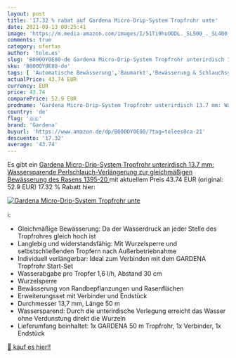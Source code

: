 ```yaml
---
layout: post
title: '17.32 % rabat auf Gardena Micro-Drip-System Tropfrohr unte'
date: 2021-08-13 00:25:41
image: 'https://m.media-amazon.com/images/I/51Ti9huOODL._SL500_._SL400_.jpg'
comments: true
category: ofertas
author: 'tole.es'
slug: 'B000OY0E80-de Gardena Micro-Drip-System Tropfrohr unterirdisch 13.7 mm:...'
sku: 'B000OY0E80-de'
tags: [ 'Automatische Bewässerung','Baumarkt','Bewässerung & Schlauchsysteme','Bewässerungsrohre','Garten','Garten- & Bewässerungsgeräte','Regular Stores','Sanitär','Shops','Wasserpumpen & Zubehör','gardena', ]
actualPrice: 43.74 EUR
currency: EUR
price: 43.74
comparePrice: 52.9 EUR
prodname: 'Gardena Micro-Drip-System Tropfrohr unterirdisch 13.7 mm: Wassersparende Perlschlauch-Verlängerung zur gleichmäßigen Bewässerung des Rasens  1395-20 '
country: 'de'
flag: '🇩🇪'
brand: 'Gardena'
buyurl: 'https://www.amazon.de/dp/B000OY0E80/?tag=tolees0ca-21'
descuento: '17.32'
average: '43.74'
---
```


Es gibt ein [Gardena Micro-Drip-System Tropfrohr unterirdisch 13.7 mm: Wassersparende Perlschlauch-Verlängerung zur gleichmäßigen Bewässerung des Rasens  1395-20 ](https://www.amazon.de/dp/B000OY0E80/?tag=tolees0ca-21) mit aktuellem Preis 43.74 EUR (original: 52.9 EUR) 17.32 % Rabatt hier:

[![Gardena Micro-Drip-System Tropfrohr unte](https://m.media-amazon.com/images/I/51Ti9huOODL._SL500_._SL400_.jpg)](https://www.amazon.de/dp/B000OY0E80/?tag=tolees0ca-21)

ℹ️:

- Gleichmäßige Bewässerung: Da der Wasserdruck an jeder Stelle des Tropfrohres gleich hoch ist
- Langlebig und widerstandsfähig: Mit Wurzelsperre und selbstschließenden Tropfern nach Außerbetriebnahme
- Individuell verlängerbar: Ideal zum Verbinden mit dem GARDENA Tropfrohr Start-Set
- Wasserabgabe pro Tropfer 1,6 l/h, Abstand 30 cm
- Wurzelsperre
- Bewässerung von Randbepflanzungen und Rasenflächen
- Erweiterungsset mit Verbinder und Endstück
- Durchmesser 13,7 mm, Länge 50 m
- Wassersparend: Durch die unterirdische Verlegung erreicht das Wasser ohne Verdunstung direkt die Wurzeln
- Lieferumfang beinhaltet: 1x GARDENA 50 m Tropfrohr, 1x Verbinder, 1x Endstück

[🛒 kauf es hier!!](https://www.amazon.de/dp/B000OY0E80/?tag=tolees0ca-21)
